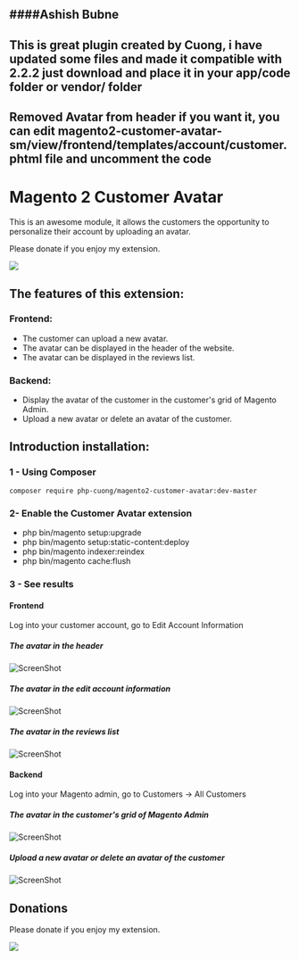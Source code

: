 

####Ashish Bubne
-------------------------------------------------------
This is great plugin created by Cuong, i have updated some files and made it compatible with 2.2.2  just download and place it in your app/code folder or vendor/ folder
------------------------------------------------------
Removed Avatar from header if you want it, you can edit  magento2-customer-avatar-sm/view/frontend/templates/account/customer.phtml file and uncomment the code 
---------------------------------------------------------



# Magento 2 Customer Avatar
This is an awesome module, it allows the customers the opportunity to personalize their account by uploading an avatar.

Please donate if you enjoy my extension.

[![](https://www.paypalobjects.com/en_US/i/btn/btn_donateCC_LG.gif)](https://www.paypal.com/cgi-bin/webscr?cmd=_s-xclick&hosted_button_id=CR756BABGNDC4)


## The features of this extension:
### Frontend:
- The customer can upload a new avatar.
- The avatar can be displayed in the header of the website.
- The avatar can be displayed in the reviews list.

### Backend:
- Display the avatar of the customer in the customer's grid of Magento Admin.
- Upload a new avatar or delete an avatar of the customer.

## Introduction installation:

### 1 - Using Composer

```
composer require php-cuong/magento2-customer-avatar:dev-master

```

### 2- Enable the Customer Avatar extension
 * php bin/magento setup:upgrade
 * php bin/magento setup:static-content:deploy
 * php bin/magento indexer:reindex
 * php bin/magento cache:flush

### 3 - See results
#### Frontend
Log into your customer account, go to Edit Account Information

##### The avatar in the header

![ScreenShot](https://raw.githubusercontent.com/php-cuong/magento2-customer-avatar/master/Snapshot/header-avatar.png)

##### The avatar in the edit account information

![ScreenShot](https://raw.githubusercontent.com/php-cuong/magento2-customer-avatar/master/Snapshot/upload-new-avatar.png)

##### The avatar in the reviews list

![ScreenShot](https://raw.githubusercontent.com/php-cuong/magento2-customer-avatar/master/Snapshot/customer-review.png)

#### Backend
Log into your Magento admin, go to Customers -> All Customers

##### The avatar in the customer's grid of Magento Admin

![ScreenShot](https://raw.githubusercontent.com/php-cuong/magento2-customer-avatar/master/Snapshot/avatar-in-customer-grid.png)

##### Upload a new avatar or delete an avatar of the customer

![ScreenShot](https://raw.githubusercontent.com/php-cuong/magento2-customer-avatar/master/Snapshot/upload-delete-an-avatar.png)

## Donations
Please donate if you enjoy my extension.

[![](https://www.paypalobjects.com/en_US/i/btn/btn_donateCC_LG.gif)](https://www.paypal.com/cgi-bin/webscr?cmd=_s-xclick&hosted_button_id=CR756BABGNDC4)



